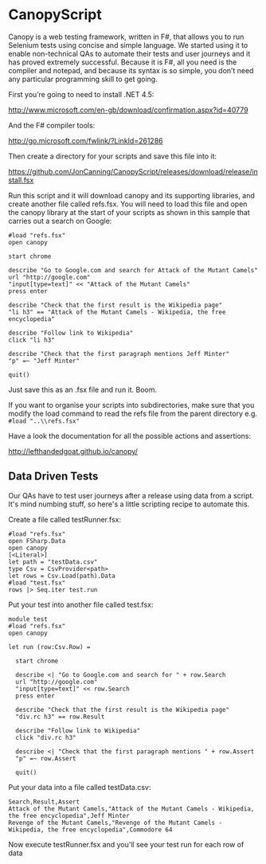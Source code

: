 CanopyScript
============

Canopy is a web testing framework, written in F#, that allows you to run Selenium tests using concise and simple language. We started using it to enable non-technical QAs to automate their tests and user journeys and it has proved extremely successful. Because it is F#, all you need is the compiler and notepad, and because its syntax is so simple, you don’t need any particular programming skill to get going.

First you’re going to need to install .NET 4.5:

http://www.microsoft.com/en-gb/download/confirmation.aspx?id=40779

And the F# compiler tools:

http://go.microsoft.com/fwlink/?LinkId=261286

Then create a directory for your scripts and save this file into it:

https://github.com/JonCanning/CanopyScript/releases/download/release/install.fsx

Run this script and it will download canopy and its supporting libraries, and create another file called refs.fsx. You will need to load this file and open the canopy library at the start of your scripts as shown in this sample that carries out a search on Google:

```
#load "refs.fsx"
open canopy

start chrome

describe "Go to Google.com and search for Attack of the Mutant Camels"
url "http://google.com"
"input[type=text]" << "Attack of the Mutant Camels"
press enter

describe "Check that the first result is the Wikipedia page"
"li h3" == "Attack of the Mutant Camels - Wikipedia, the free encyclopedia"

describe "Follow link to Wikipedia"
click "li h3"

describe "Check that the first paragraph mentions Jeff Minter"
"p" =~ "Jeff Minter"

quit()
```

Just save this as an .fsx file and run it. Boom.

If you want to organise your scripts into subdirectories, make sure that you modify the load command to read the refs file from the parent directory e.g. ```#load "..\\refs.fsx"```

Have a look the documentation for all the possible actions and assertions:

http://lefthandedgoat.github.io/canopy/

Data Driven Tests
-----------------
 
Our QAs have to test user journeys after a release using data from a script. It's mind numbing stuff, so here's a little scripting recipe to automate this.

Create a file called testRunner.fsx:
```
#load "refs.fsx"
open FSharp.Data
open canopy
[<Literal>]
let path = "testData.csv"
type Csv = CsvProvider<path>
let rows = Csv.Load(path).Data
#load "test.fsx"
rows |> Seq.iter test.run
```

Put your test into another file called test.fsx:
```
module test
#load "refs.fsx"
open canopy

let run (row:Csv.Row) =

  start chrome
  
  describe <| "Go to Google.com and search for " + row.Search
  url "http://google.com"
  "input[type=text]" << row.Search
  press enter
  
  describe "Check that the first result is the Wikipedia page"
  "div.rc h3" == row.Result
  
  describe "Follow link to Wikipedia"
  click "div.rc h3"
  
  describe <| "Check that the first paragraph mentions " + row.Assert
  "p" =~ row.Assert
  
  quit()
```

Put your data into a file called testData.csv:
```
Search,Result,Assert
Attack of the Mutant Camels,"Attack of the Mutant Camels - Wikipedia, the free encyclopedia",Jeff Minter
Revenge of the Mutant Camels,"Revenge of the Mutant Camels - Wikipedia, the free encyclopedia",Commodore 64
```

Now execute testRunner.fsx and you'll see your test run for each row of data